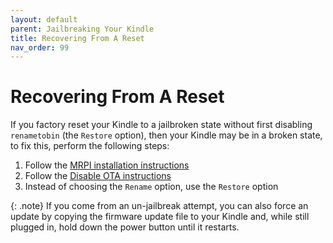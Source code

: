 ```yaml
---
layout: default
parent: Jailbreaking Your Kindle
title: Recovering From A Reset
nav_order: 99
---
```


# Recovering From A Reset
If you factory reset your Kindle to a jailbroken state without first disabling `renametobin` (the `Restore` option), then your Kindle may be in a broken state, to fix this, perform the following steps:

1. Follow the [MRPI installation instructions](./post-jailbreak/installing-kual-mrpi/)
2. Follow the [Disable OTA instructions](./post-jailbreak/disable-ota.html)
3. Instead of choosing the `Rename` option, use the `Restore` option

{: .note}
If you come from an un-jailbreak attempt, you can also force an update by copying the firmware update file to your Kindle and, while still plugged in, hold down the power button until it restarts.